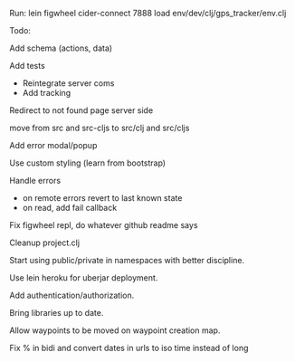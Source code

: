 Run:
lein figwheel
cider-connect 7888
load env/dev/clj/gps_tracker/env.clj

Todo:

Add schema (actions, data)

Add tests

- Reintegrate server coms
- Add tracking

Redirect to not found page server side

move from src and src-cljs to src/clj and src/cljs

Add error modal/popup

Use custom styling (learn from bootstrap)

Handle errors
- on remote errors revert to last known state
- on read, add fail callback

Fix figwheel repl, do whatever github readme says

Cleanup project.clj

Start using public/private in namespaces with better discipline.

Use lein heroku for uberjar deployment.

Add authentication/authorization.

Bring libraries up to date.

Allow waypoints to be moved on waypoint creation map.

Fix % in bidi and convert dates in urls to iso time instead of long
